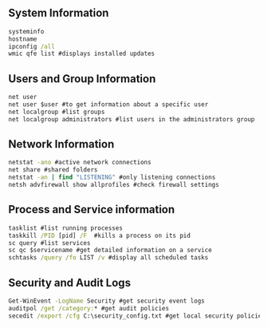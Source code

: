 ## System Information
```cmd
systeminfo
hostname
ipconfig /all
wmic qfe list #displays installed updates
```

## Users and Group Information
```cmd
net user
net user $user #to get information about a specific user
net localgroup #list groups
net localgroup administrators #list users in the administrators group
```

## Network Information
```cmd
netstat -ano #active network connections
net share #shared folders
netstat -an | find "LISTENING" #only listening connections
netsh advfirewall show allprofiles #check firewall settings
```
## Process and Service information
```cmd
tasklist #list running processes
taskkill /PID [pid] /F  #kills a process on its pid
sc query #list services
sc qc $servicename #get detailed information on a service
schtasks /query /fo LIST /v #display all scheduled tasks
```

## Security and Audit Logs
```cmd
Get-WinEvent -LogName Security #get security event logs
auditpol /get /category:* #get audit policies
secedit /export /cfg C:\security_config.txt #get local security policies and export a file
```

